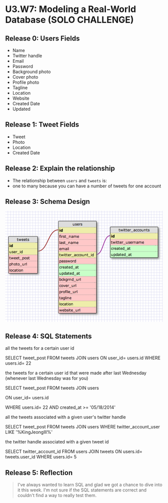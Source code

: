 # U3.W7: Modeling a Real-World Database (SOLO CHALLENGE)

## Release 0: Users Fields
* Name
* Twitter handle
* Email
* Password
* Background photo
* Cover photo
* Profile photo
* Tagline
* Location
* Website
* Created Date
* Updated

## Release 1: Tweet Fields
* Tweet
* Photo
* Location
* Created Date

## Release 2: Explain the relationship
* The relationship between `users` and `tweets` is: 
* one to many because you can have a number of tweets for one account

## Release 3: Schema Design
<img src= "../imgs/twitter_complete.jpg">

## Release 4: SQL Statements
all the tweets for a certain user id
  
  SELECT tweet_post FROM tweets JOIN users
    ON user_id= users.id
      WHERE users.id= 22

the tweets for a certain user id that were made after last Wednesday (whenever last Wednesday was for you)

SELECT tweet_post FROM tweets JOIN users 

ON user_id= users.id 

WHERE users.id= 22 AND created_at >= '05/18/2014'
       
all the tweets associated with a given user's twitter handle
   
   SELECT tweet_post FROM tweets JOIN users
      WHERE twitter_account_user LIKE '%KingJeongIll%' 

the twitter handle associated with a given tweet id

   SELECT twitter_account_id FROM users JOIN tweets
     ON users.id= tweets.user_id
       WHERE users.id= 5

## Release 5: Reflection
> I've always wanted to learn SQL and glad we got a chance to dive into it this week. I'm not sure if the SQL statements are correct and couldn't find a way to really test them. 
